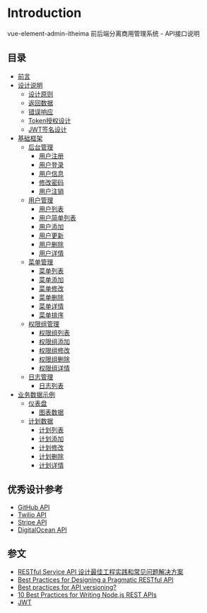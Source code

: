 # Introduction

vue-element-admin-itheima 前后端分离商用管理系统 - API接口说明

## 目录

* [前言](README.md)
* [设计说明]()
  * [设计原则](设计说明/设计原则.md)
  * [返回数据](设计说明/返回数据.md)
  * [错误响应](设计说明/错误响应.md)
  * [Token授权设计](设计说明/Token授权设计.md)
  * [JWT签名设计](设计说明/JWT签名设计.md)
* [基础框架]()
  * [后台管理]()
    * [用户注册](基础框架/后台管理/用户注册.md)
    * [用户登录](基础框架/后台管理/用户登录.md)
    * [用户信息](基础框架/后台管理/用户信息.md)
    * [修改密码](基础框架/后台管理/修改密码.md)
    * [用户注销](基础框架/后台管理/用户注销.md)
  * [用户管理]()
    * [用户列表](基础框架/用户管理/用户列表.md)
    * [用户简单列表](基础框架/用户管理/用户简单列表.md)
    * [用户添加](基础框架/用户管理/用户添加.md)
    * [用户更新](基础框架/用户管理/用户更新.md)
    * [用户删除](基础框架/用户管理/用户删除.md)
    * [用户详情](基础框架/用户管理/用户详情.md)
  * [菜单管理]()
    * [菜单列表](基础框架/菜单管理/菜单列表.md)
    * [菜单添加](基础框架/菜单管理/菜单添加.md)
    * [菜单修改](基础框架/菜单管理/菜单修改.md)
    * [菜单删除](基础框架/菜单管理/菜单删除.md)
    * [菜单详情](基础框架/菜单管理/菜单详情.md)
    * [菜单排序](基础框架/菜单管理/菜单排序.md)
  * [权限组管理]()
    * [权限组列表](基础框架/权限组管理/权限组列表.md)
    * [权限组添加](基础框架/权限组管理/权限组添加.md)
    * [权限组修改](基础框架/权限组管理/权限组修改.md)
    * [权限组删除](基础框架/权限组管理/权限组删除.md)
    * [权限组详情](基础框架/权限组管理/权限组详情.md)
  * [日志管理]()
    * [日志列表](基础框架/日志管理/日志列表.md)
* [业务数据示例]()
  * [仪表盘]()
    * [图表数据](业务数据示例/仪表盘/图表数据.md)
  * [计划数据]()
    * [计划列表](业务数据示例/计划数据/计划列表.md)
    * [计划添加](业务数据示例/计划数据/计划添加.md)
    * [计划修改](业务数据示例/计划数据/计划修改.md)
    * [计划删除](业务数据示例/计划数据/计划删除.md)
    * [计划详情](业务数据示例/计划数据/计划详情.md)

## 优秀设计参考

- [GitHub API](https://developer.github.com/v3/)
- [Twilio API](https://www.twilio.com/docs/api/rest)
- [Stripe API](https://stripe.com/docs/api)
- [DigitalOcean API](https://developers.digitalocean.com/documentation/v2/#introduction)

## 参文

- [RESTful Service API 设计最佳工程实践和常见问题解决方案](http://www.jianshu.com/p/cf80d644727e)
- [Best Practices for Designing a Pragmatic RESTful API](http://www.vinaysahni.com/best-practices-for-a-pragmatic-restful-api)
- [Best practices for API versioning?](https://stackoverflow.com/questions/389169/best-practices-for-api-versioning)
- [10 Best Practices for Writing Node.js REST APIs](https://blog.risingstack.com/10-best-practices-for-writing-node-js-rest-apis/)
- [JWT](https://jwt.io/)
